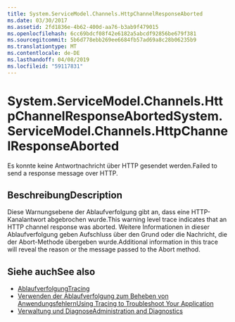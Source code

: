 ```yaml
---
title: System.ServiceModel.Channels.HttpChannelResponseAborted
ms.date: 03/30/2017
ms.assetid: 2fd1836e-4b62-400d-aa76-b3ab9f479015
ms.openlocfilehash: 6cc69bdcf08f42e6182a5abcdf92856be679f381
ms.sourcegitcommit: 5b6d778ebb269ee6684fb57ad69a8c28b06235b9
ms.translationtype: MT
ms.contentlocale: de-DE
ms.lasthandoff: 04/08/2019
ms.locfileid: "59117831"
---
```

# <a name="systemservicemodelchannelshttpchannelresponseaborted"></a><span data-ttu-id="a9d47-102">System.ServiceModel.Channels.HttpChannelResponseAborted</span><span class="sxs-lookup"><span data-stu-id="a9d47-102">System.ServiceModel.Channels.HttpChannelResponseAborted</span></span>
<span data-ttu-id="a9d47-103">Es konnte keine Antwortnachricht über HTTP gesendet werden.</span><span class="sxs-lookup"><span data-stu-id="a9d47-103">Failed to send a response message over HTTP.</span></span>  
  
## <a name="description"></a><span data-ttu-id="a9d47-104">Beschreibung</span><span class="sxs-lookup"><span data-stu-id="a9d47-104">Description</span></span>  
 <span data-ttu-id="a9d47-105">Diese Warnungsebene der Ablaufverfolgung gibt an, dass eine HTTP-Kanalantwort abgebrochen wurde.</span><span class="sxs-lookup"><span data-stu-id="a9d47-105">This warning level trace indicates that an HTTP channel response was aborted.</span></span> <span data-ttu-id="a9d47-106">Weitere Informationen in dieser Ablaufverfolgung geben Aufschluss über den Grund oder die Nachricht, die der Abort-Methode übergeben wurde.</span><span class="sxs-lookup"><span data-stu-id="a9d47-106">Additional information in this trace will reveal the reason or the message passed to the Abort method.</span></span>  
  
## <a name="see-also"></a><span data-ttu-id="a9d47-107">Siehe auch</span><span class="sxs-lookup"><span data-stu-id="a9d47-107">See also</span></span>

- [<span data-ttu-id="a9d47-108">Ablaufverfolgung</span><span class="sxs-lookup"><span data-stu-id="a9d47-108">Tracing</span></span>](../../../../../docs/framework/wcf/diagnostics/tracing/index.md)
- [<span data-ttu-id="a9d47-109">Verwenden der Ablaufverfolgung zum Beheben von Anwendungsfehlern</span><span class="sxs-lookup"><span data-stu-id="a9d47-109">Using Tracing to Troubleshoot Your Application</span></span>](../../../../../docs/framework/wcf/diagnostics/tracing/using-tracing-to-troubleshoot-your-application.md)
- [<span data-ttu-id="a9d47-110">Verwaltung und Diagnose</span><span class="sxs-lookup"><span data-stu-id="a9d47-110">Administration and Diagnostics</span></span>](../../../../../docs/framework/wcf/diagnostics/index.md)
